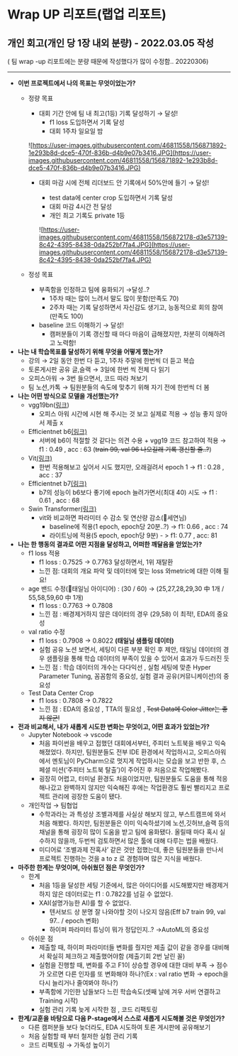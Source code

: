 # Wrap UP 리포트(랩업 리포트)

## 개인 회고(개인 당 1장 내외 분량) - 2022.03.05 작성

 ( 팀 wrap -up 리포트에는 분량 때문에 작성했다가 많이 수정함.. 20220306)

---

- **이번 프로젝트에서 나의 목표는 무엇이었는가?**
    - 정량 목표
        - 대회 기간 안에 팀 내 최고(1등) 기록 달성하기 → 달성!
            - f1 loss 도입하면서 기록 달성
            - 대회 1주차 일요일 밤
        
        ![https://user-images.githubusercontent.com/46811558/156871892-1e293b8d-dce5-470f-836b-d4b9e07b3416.JPG](https://user-images.githubusercontent.com/46811558/156871892-1e293b8d-dce5-470f-836b-d4b9e07b3416.JPG)
        
        - 대회 마감 시에 전체 리더보드 안 기록에서 50%안에 들기 → 달성!
            - test data에 center crop 도입하면서 기록 달성
            - 대회 마감 4시간 전 달성
            - 개인 최고 기록도 private 1등
            
            ![https://user-images.githubusercontent.com/46811558/156872178-d3e57139-8c42-4395-8438-0da252bf7fa4.JPG](https://user-images.githubusercontent.com/46811558/156872178-d3e57139-8c42-4395-8438-0da252bf7fa4.JPG)
            
    - 정성 목표
        - 부족함을 인정하고 팀에 융화되기 →달성..?
            - 1주차 때는 많이 느려서 말도 많이 못함(만족도 70)
            - 2주차 때는 기록 달성하면서  자신감도 생기고, 능동적으로 회의 참여(만족도 100)
        - baseline 코드 이해하기 → 달성!
            - 캠퍼분들이 기록 갱신할 때 마다 마음이 급해졌지만, 차분히 이해하려고 노력함!
- **나는 내 학습목표를 달성하기 위해 무엇을 어떻게 했는가?**
    - 강의 → 2일 동안 한번 다 듣고, 1주차 주말에 한번씩 더 듣고 복습
    - 토론게시판 공유 글,슬랙 → 3일에 한번 씩 전체 다 읽기
    - 오피스아워 → 3번 들으면서, 코드 따라 쳐보기
    - 팀 노션,카톡 → 팀원분들의 속도에 맞추기 위해 자기 전에 한번씩 더 봄
- **나는 어떤 방식으로 모델을 개선했는가?**
    - vgg19bn([링크](https://pytorch.org/vision/stable/models.html))
        - 오피스 아워 시간에 시현 해 주시는 것 보고 실제로 적용 → 성능 좋지 않아서 제출 x
    - Efficientnet b6[(링크)](https://github.com/lukemelas/EfficientNet-PyTorch)
        - 서버에 b6이 적절할 것 같다는 의견 수용 + vgg19 코드 참고하여 적용 → f1 : 0.49 , acc : 63  (~~train 99, val 96 나오길래 기록 갱신할 줄..?~~)
    - Vit[(링크)](https://github.com/lukemelas/PyTorch-Pretrained-ViT)
        - 한번 적용해보고 싶어서 시도 했지만, 오래걸려서 epoch 1 → f1 : 0.28 , acc : 37
    - Efficientnet b7[(링크)](https://github.com/lukemelas/EfficientNet-PyTorch)
        - b7의 성능이 b6보다 좋기에 epoch 늘려가면서(최대 40) 시도 → f1 : 0.61 , acc : 68
    - Swin Transformer[(링크)](https://github.com/microsoft/Swin-Transformer)
        - vit와 비교하면 파라미터 수 감소 및 연산량 감소(🙏세연님)
            - baseline에 적용(1 epoch, epoch당 20분..?) → f1: 0.66 , acc : 74
            - 라이트닝에 적용(5 epoch, epoch당 9분) - > f1: 0.77 , acc: 81
- **나는 한 행동의 결과로 어떤 지점을 달성하고, 어떠한 깨달음을 얻었는가?**
    - f1 loss 적용
        - f1 loss : 0.7525 → 0.7763 달성하면서, 1위 재탈환
        - 느낀 점: 대회의 개요 파악 및 데이터에 맞는 loss 와metric에 대한 이해 필요!
    - age 밴드 수정(🙏태일님 아이디어) : (30 / 60) → (25,27,28,29,30 中 1개 /  55,58,59,60 中 1개)
        - f1 loss : 0.7763 → 0.7808
        - 느낀 점 : 배경제거하지 않은 데이터의 경우 (29,58) 이 최적!, EDA의 중요성
    - val ratio 수정
        - f1 loss : 0.7908 → 0.8022 **(태일님 샘플링 데이터)**
        - 실험 공유 노션 보면서, 세팅이 다른 부분 확인 후 제안, 태일님 데이터의 경우 샘플링을 통해 학습 데이터의 부족이 있을 수 있어서 효과가 두드러진 듯
        - 느낀 점 : 학습 데이터의 개수는 다다익선 , 실험 세팅에 맞춘 Hyper Parameter Tuning, 꼼꼼함의 중요성, 실험 결과 공유(커뮤니케이션)의 중요성
    - Test Data Center Crop
        - f1 loss : 0.7808 → 0.7822
        - 느낀 점 : EDA의 중요성 , TTA의 필요성 , ~~Test Data에 Color Jitter는 좋지 않군!~~
- **전과 비교해서, 내가 새롭게 시도한 변화는 무엇이고, 어떤 효과가 있었는가?**
    - Jupyter Notebook → vscode
        - 처음 파이썬을 배우고 접했던 대회에서부터, 주피터 노트북을 배우고 익숙해졌었다. 하지만, 팀원분들도 전부 IDE 환경에서 작업하시고, 오피스아워에서 멘토님이 PyCharm으로 멋지게 작업하시는 모습을 보고 반한 후, 스페셜 미션(‘주피터 노트북 탈출’)이 주어진 후 처음으로 작업해봤다.
        - 굉장히 어렵고, 터미널 환경도 처음이었지만, 팀원분들도 도움을 통해 적응해나갔고 완벽하지 않지만 익숙해진 후에는 작업환경도 훨씬 빨리지고 프로젝트 관리에 굉장한 도움이 됐다.
    - 개인작업 → 팀협업
        - 수학과라는 과 특성상 조별과제를 사실상 해보지 않고, 부스트캠프에 와서 처음 해봤다. 하지만, 팀원분들은 이미 익숙하셨기에 노션,깃허브,슬랙 등의 채널을 통해 굉장히 많이 도움을 받고 팀에 융화됐다. 올릴때 마다 혹시 실수하지 않을까, 두번씩 검토하면서 많은 툴에 대해 다루는 법을 배웠다.
        - 미디어로 ‘조별과제 잔혹사’ 같은 것만 접했는데, 좋은 팀원분들을 만나서 프로젝트 진행하는 것을 a to z 로 경험하며 많은 지식을 배웠다.
- **마주한 한계는 무엇이며, 아쉬웠던 점은 무엇인가?**
    - 한계
        - 처음 1등을 달성한 세팅 기준에서, 많은 아이디어를 시도해봤지만 배경제거하지 않은 데이터로는 f1 : 0.7822를 넘길 수 없었다.
        - XAI(설명가능한 AI)를 할 수 없었다.
            - 텐서보드 상 분명 잘 나와야할 것이 나오지 않음(Eff b7 train 99, val 97.. / epoch 변화)
            - 하이퍼 파라미터 튜닝이 뭐가 정답인지..? →AutoML의 중요성
    - 아쉬운 점
        - 제출할 때, 하이퍼 파라미터들 변화를 줬지만 제출 값이 같을 경우를 대비해서 확실히 체크하고 제출했어야함 (제출기회 2번 날린 꼴)
        - 실험을 진행할 때, 변화를 주고 F1이 상승할 경우에 대한 대비 부족 → 점수가 오르면 다른 인자를 또 변화해야 하나?(Ex : val ratio 변화 → epoch을 다시 늘리거나 줄여봐야 하나?)
        - 부족함에 기인한 남들보다 느린 학습속도(셋째 날에 겨우 서버 연결하고 Training 시작)
        - 실험 관리 기록 늦게 시작한 점 , 코드 리팩토링
- **한계/교훈을 바탕으로 다음 P-stage에서 스스로 새롭게 시도해볼 것은 무엇인가?**
    - 다른 캠퍼분들 보다 늦더라도, EDA 시도하여 토론 게시판에 공유해보기
    - 처음 실험할 때 부터 철저한 실험 관리 기록
    - 코드 리팩토링 → 가독성 높이기
